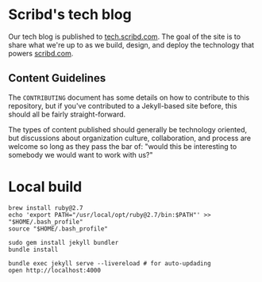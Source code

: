 # Scribd's tech blog

Our tech blog is published to [tech.scribd.com](https://tech.scribd.com). The
goal of the site is to share what we're up to as we build, design, and deploy
the technology that powers [scribd.com](https://scribd.com).


## Content Guidelines

The `CONTRIBUTING` document has some details on how to contribute to this
repository, but if you've contributed to a Jekyll-based site before, this
should all be fairly straight-forward.

The types of content published should generally be technology oriented, but
discussions about organization culture, collaboration, and process are welcome
so long as they pass the bar of: "would this be interesting to somebody we
would want to work with us?"

# Local build

```
brew install ruby@2.7
echo 'export PATH="/usr/local/opt/ruby@2.7/bin:$PATH"' >> "$HOME/.bash_profile"
source "$HOME/.bash_profile"

sudo gem install jekyll bundler
bundle install

bundle exec jekyll serve --livereload # for auto-updading
open http://localhost:4000
```
